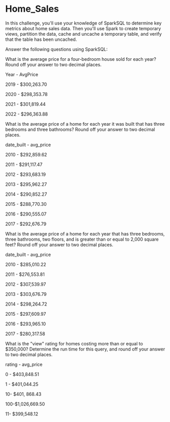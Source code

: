 # Home_Sales

In this challenge, you'll use your knowledge of SparkSQL to determine key metrics about home sales data. Then you'll use Spark to create temporary views, partition the data, cache and uncache a temporary table, and verify that the table has been uncached.


Answer the following questions using SparkSQL:

What is the average price for a four-bedroom house sold for each year? Round off your answer to two decimal places.

Year -  AvgPrice

2019 - $300,263.70

2020 - $298,353.78

2021 - $301,819.44

2022 - $296,363.88

What is the average price of a home for each year it was built that has three bedrooms and three bathrooms? Round off your answer to two decimal places.

date_built - avg_price

2010 - $292,859.62

2011 - $291,117.47

2012 - $293,683.19

2013 - $295,962.27

2014 - $290,852.27

2015 - $288,770.30

2016 - $290,555.07

2017 - $292,676.79

What is the average price of a home for each year that has three bedrooms, three bathrooms, two floors, and is greater than or equal to 2,000 square feet? Round off your answer to two decimal places.

date_built - avg_price

2010 - $285,010.22

2011 - $276,553.81

2012 - $307,539.97

2013 - $303,676.79

2014 - $298,264.72

2015 - $297,609.97

2016 - $293,965.10

2017 - $280,317.58

What is the "view" rating for homes costing more than or equal to $350,000? Determine the run time for this query, and round off your answer to two decimal places.

rating - avg_price

0 - $403,848.51

1 - $401,044.25

10- $401, 868.43

100-$1,026,669.50

11- $399,548.12
